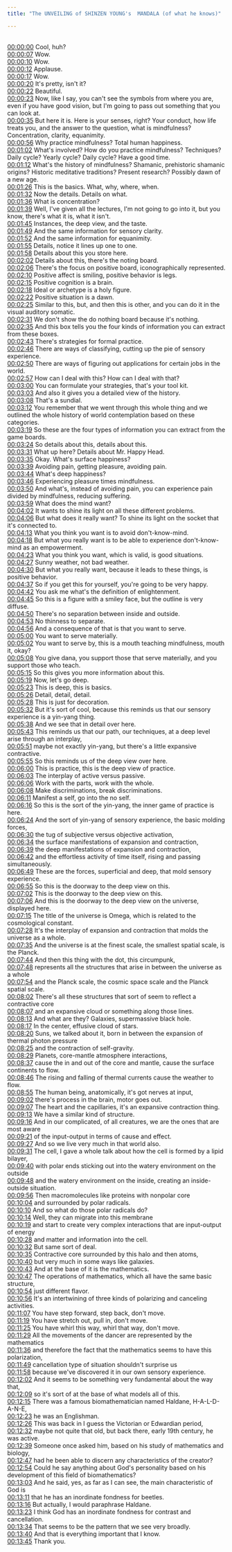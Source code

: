 ```yaml
---
title: "The UNVEILING of SHINZEN YOUNG's  MANDALA (of what he knows)"

---
```

<br>[00:00:00](https://www.youtube.com/watch?v=ciEbP0_I064&t=0)   Cool, huh? 
<br>[00:00:07](https://www.youtube.com/watch?v=ciEbP0_I064&t=7)   Wow. 
<br>[00:00:10](https://www.youtube.com/watch?v=ciEbP0_I064&t=10)   Wow. 
<br>[00:00:12](https://www.youtube.com/watch?v=ciEbP0_I064&t=12)   Applause. 
<br>[00:00:17](https://www.youtube.com/watch?v=ciEbP0_I064&t=17)   Wow. 
<br>[00:00:20](https://www.youtube.com/watch?v=ciEbP0_I064&t=20)   It's pretty, isn't it? 
<br>[00:00:22](https://www.youtube.com/watch?v=ciEbP0_I064&t=22)   Beautiful. 
<br>[00:00:23](https://www.youtube.com/watch?v=ciEbP0_I064&t=23)   Now, like I say, you can't see the symbols from where you are, even if you have good vision, but I'm going to pass out something that you can look at. 
<br>[00:00:35](https://www.youtube.com/watch?v=ciEbP0_I064&t=35)   But here it is. Here is your senses, right? Your conduct, how life treats you, and the answer to the question, what is mindfulness? Concentration, clarity, equanimity. 
<br>[00:00:56](https://www.youtube.com/watch?v=ciEbP0_I064&t=56)   Why practice mindfulness? Total human happiness. 
<br>[00:01:02](https://www.youtube.com/watch?v=ciEbP0_I064&t=62)   What's involved? How do you practice mindfulness? Techniques? Daily cycle? Yearly cycle? Daily cycle? Have a good time. 
<br>[00:01:12](https://www.youtube.com/watch?v=ciEbP0_I064&t=72)   What's the history of mindfulness? Shamanic, prehistoric shamanic origins? Historic meditative traditions? Present research? Possibly dawn of a new age. 
<br>[00:01:26](https://www.youtube.com/watch?v=ciEbP0_I064&t=86)   This is the basics. What, why, where, when. 
<br>[00:01:32](https://www.youtube.com/watch?v=ciEbP0_I064&t=92)   Now the details. Details on what. 
<br>[00:01:36](https://www.youtube.com/watch?v=ciEbP0_I064&t=96)   What is concentration? 
<br>[00:01:39](https://www.youtube.com/watch?v=ciEbP0_I064&t=99)   Well, I've given all the lectures, I'm not going to go into it, but you know, there's what it is, what it isn't. 
<br>[00:01:45](https://www.youtube.com/watch?v=ciEbP0_I064&t=105)   Instances, the deep view, and the taste. 
<br>[00:01:49](https://www.youtube.com/watch?v=ciEbP0_I064&t=109)   And the same information for sensory clarity. 
<br>[00:01:52](https://www.youtube.com/watch?v=ciEbP0_I064&t=112)   And the same information for equanimity. 
<br>[00:01:55](https://www.youtube.com/watch?v=ciEbP0_I064&t=115)   Details, notice it lines up one to one. 
<br>[00:01:58](https://www.youtube.com/watch?v=ciEbP0_I064&t=118)   Details about this you store here. 
<br>[00:02:02](https://www.youtube.com/watch?v=ciEbP0_I064&t=122)   Details about this, there's the noting board. 
<br>[00:02:06](https://www.youtube.com/watch?v=ciEbP0_I064&t=126)   There's the focus on positive board, iconographically represented. 
<br>[00:02:10](https://www.youtube.com/watch?v=ciEbP0_I064&t=130)   Positive affect is smiling, positive behavior is legs. 
<br>[00:02:15](https://www.youtube.com/watch?v=ciEbP0_I064&t=135)   Positive cognition is a brain. 
<br>[00:02:18](https://www.youtube.com/watch?v=ciEbP0_I064&t=138)   Ideal or archetype is a holy figure. 
<br>[00:02:22](https://www.youtube.com/watch?v=ciEbP0_I064&t=142)   Positive situation is a dawn. 
<br>[00:02:25](https://www.youtube.com/watch?v=ciEbP0_I064&t=145)   Similar to this, but, and then this is other, and you can do it in the visual auditory somatic. 
<br>[00:02:31](https://www.youtube.com/watch?v=ciEbP0_I064&t=151)   We don't show the do nothing board because it's nothing. 
<br>[00:02:35](https://www.youtube.com/watch?v=ciEbP0_I064&t=155)   And this box tells you the four kinds of information you can extract from these boxes. 
<br>[00:02:43](https://www.youtube.com/watch?v=ciEbP0_I064&t=163)   There's strategies for formal practice. 
<br>[00:02:46](https://www.youtube.com/watch?v=ciEbP0_I064&t=166)   There are ways of classifying, cutting up the pie of sensory experience. 
<br>[00:02:50](https://www.youtube.com/watch?v=ciEbP0_I064&t=170)   There are ways of figuring out applications for certain jobs in the world. 
<br>[00:02:57](https://www.youtube.com/watch?v=ciEbP0_I064&t=177)   How can I deal with this? How can I deal with that? 
<br>[00:03:00](https://www.youtube.com/watch?v=ciEbP0_I064&t=180)   You can formulate your strategies, that's your tool kit. 
<br>[00:03:03](https://www.youtube.com/watch?v=ciEbP0_I064&t=183)   And also it gives you a detailed view of the history. 
<br>[00:03:08](https://www.youtube.com/watch?v=ciEbP0_I064&t=188)   That's a sundial. 
<br>[00:03:12](https://www.youtube.com/watch?v=ciEbP0_I064&t=192)   You remember that we went through this whole thing and we outlined the whole history of world contemplation based on these categories. 
<br>[00:03:19](https://www.youtube.com/watch?v=ciEbP0_I064&t=199)   So these are the four types of information you can extract from the game boards. 
<br>[00:03:24](https://www.youtube.com/watch?v=ciEbP0_I064&t=204)   So details about this, details about this. 
<br>[00:03:31](https://www.youtube.com/watch?v=ciEbP0_I064&t=211)   What up here? Details about Mr. Happy Head. 
<br>[00:03:35](https://www.youtube.com/watch?v=ciEbP0_I064&t=215)   Okay. What's surface happiness? 
<br>[00:03:39](https://www.youtube.com/watch?v=ciEbP0_I064&t=219)   Avoiding pain, getting pleasure, avoiding pain. 
<br>[00:03:44](https://www.youtube.com/watch?v=ciEbP0_I064&t=224)   What's deep happiness? 
<br>[00:03:46](https://www.youtube.com/watch?v=ciEbP0_I064&t=226)   Experiencing pleasure times mindfulness. 
<br>[00:03:50](https://www.youtube.com/watch?v=ciEbP0_I064&t=230)   And what's, instead of avoiding pain, you can experience pain divided by mindfulness, reducing suffering. 
<br>[00:03:59](https://www.youtube.com/watch?v=ciEbP0_I064&t=239)   What does the mind want? 
<br>[00:04:02](https://www.youtube.com/watch?v=ciEbP0_I064&t=242)   It wants to shine its light on all these different problems. 
<br>[00:04:06](https://www.youtube.com/watch?v=ciEbP0_I064&t=246)   But what does it really want? To shine its light on the socket that it's connected to. 
<br>[00:04:13](https://www.youtube.com/watch?v=ciEbP0_I064&t=253)   What you think you want is to avoid don't-know-mind. 
<br>[00:04:18](https://www.youtube.com/watch?v=ciEbP0_I064&t=258)   But what you really want is to be able to experience don't-know-mind as an empowerment. 
<br>[00:04:23](https://www.youtube.com/watch?v=ciEbP0_I064&t=263)   What you think you want, which is valid, is good situations. 
<br>[00:04:27](https://www.youtube.com/watch?v=ciEbP0_I064&t=267)   Sunny weather, not bad weather. 
<br>[00:04:30](https://www.youtube.com/watch?v=ciEbP0_I064&t=270)   But what you really want, because it leads to these things, is positive behavior. 
<br>[00:04:37](https://www.youtube.com/watch?v=ciEbP0_I064&t=277)   So if you get this for yourself, you're going to be very happy. 
<br>[00:04:42](https://www.youtube.com/watch?v=ciEbP0_I064&t=282)   You ask me what's the definition of enlightenment. 
<br>[00:04:45](https://www.youtube.com/watch?v=ciEbP0_I064&t=285)   So this is a figure with a smiley face, but the outline is very diffuse. 
<br>[00:04:50](https://www.youtube.com/watch?v=ciEbP0_I064&t=290)   There's no separation between inside and outside. 
<br>[00:04:53](https://www.youtube.com/watch?v=ciEbP0_I064&t=293)   No thinness to separate. 
<br>[00:04:56](https://www.youtube.com/watch?v=ciEbP0_I064&t=296)   And a consequence of that is that you want to serve. 
<br>[00:05:00](https://www.youtube.com/watch?v=ciEbP0_I064&t=300)   You want to serve materially. 
<br>[00:05:02](https://www.youtube.com/watch?v=ciEbP0_I064&t=302)   You want to serve by, this is a mouth teaching mindfulness, mouth it, okay? 
<br>[00:05:08](https://www.youtube.com/watch?v=ciEbP0_I064&t=308)   You give dana, you support those that serve materially, and you support those who teach. 
<br>[00:05:15](https://www.youtube.com/watch?v=ciEbP0_I064&t=315)   So this gives you more information about this. 
<br>[00:05:19](https://www.youtube.com/watch?v=ciEbP0_I064&t=319)   Now, let's go deep. 
<br>[00:05:23](https://www.youtube.com/watch?v=ciEbP0_I064&t=323)   This is deep, this is basics. 
<br>[00:05:26](https://www.youtube.com/watch?v=ciEbP0_I064&t=326)   Detail, detail, detail. 
<br>[00:05:28](https://www.youtube.com/watch?v=ciEbP0_I064&t=328)   This is just for decoration. 
<br>[00:05:32](https://www.youtube.com/watch?v=ciEbP0_I064&t=332)   But it's sort of cool, because this reminds us that our sensory experience is a yin-yang thing. 
<br>[00:05:38](https://www.youtube.com/watch?v=ciEbP0_I064&t=338)   And we see that in detail over here. 
<br>[00:05:43](https://www.youtube.com/watch?v=ciEbP0_I064&t=343)   This reminds us that our path, our techniques, at a deep level arise through an interplay, 
<br>[00:05:51](https://www.youtube.com/watch?v=ciEbP0_I064&t=351)   maybe not exactly yin-yang, but there's a little expansive contractive. 
<br>[00:05:55](https://www.youtube.com/watch?v=ciEbP0_I064&t=355)   So this reminds us of the deep view over here. 
<br>[00:06:00](https://www.youtube.com/watch?v=ciEbP0_I064&t=360)   This is practice, this is the deep view of practice. 
<br>[00:06:03](https://www.youtube.com/watch?v=ciEbP0_I064&t=363)   The interplay of active versus passive. 
<br>[00:06:06](https://www.youtube.com/watch?v=ciEbP0_I064&t=366)   Work with the parts, work with the whole. 
<br>[00:06:08](https://www.youtube.com/watch?v=ciEbP0_I064&t=368)   Make discriminations, break discriminations. 
<br>[00:06:11](https://www.youtube.com/watch?v=ciEbP0_I064&t=371)   Manifest a self, go into the no self. 
<br>[00:06:16](https://www.youtube.com/watch?v=ciEbP0_I064&t=376)   So this is the sort of the yin-yang, the inner game of practice is here. 
<br>[00:06:24](https://www.youtube.com/watch?v=ciEbP0_I064&t=384)   And the sort of yin-yang of sensory experience, the basic molding forces, 
<br>[00:06:30](https://www.youtube.com/watch?v=ciEbP0_I064&t=390)   the tug of subjective versus objective activation, 
<br>[00:06:34](https://www.youtube.com/watch?v=ciEbP0_I064&t=394)   the surface manifestations of expansion and contraction, 
<br>[00:06:39](https://www.youtube.com/watch?v=ciEbP0_I064&t=399)   the deep manifestations of expansion and contraction, 
<br>[00:06:42](https://www.youtube.com/watch?v=ciEbP0_I064&t=402)   and the effortless activity of time itself, rising and passing simultaneously. 
<br>[00:06:49](https://www.youtube.com/watch?v=ciEbP0_I064&t=409)   These are the forces, superficial and deep, that mold sensory experience. 
<br>[00:06:55](https://www.youtube.com/watch?v=ciEbP0_I064&t=415)   So this is the doorway to the deep view on this. 
<br>[00:07:02](https://www.youtube.com/watch?v=ciEbP0_I064&t=422)   This is the doorway to the deep view on this. 
<br>[00:07:06](https://www.youtube.com/watch?v=ciEbP0_I064&t=426)   And this is the doorway to the deep view on the universe, displayed here. 
<br>[00:07:15](https://www.youtube.com/watch?v=ciEbP0_I064&t=435)   The title of the universe is Omega, which is related to the cosmological constant. 
<br>[00:07:28](https://www.youtube.com/watch?v=ciEbP0_I064&t=448)   It's the interplay of expansion and contraction that molds the universe as a whole. 
<br>[00:07:35](https://www.youtube.com/watch?v=ciEbP0_I064&t=455)   And the universe is at the finest scale, the smallest spatial scale, is the Planck. 
<br>[00:07:44](https://www.youtube.com/watch?v=ciEbP0_I064&t=464)   And then this thing with the dot, this circumpunk, 
<br>[00:07:48](https://www.youtube.com/watch?v=ciEbP0_I064&t=468)   represents all the structures that arise in between the universe as a whole 
<br>[00:07:54](https://www.youtube.com/watch?v=ciEbP0_I064&t=474)   and the Planck scale, the cosmic space scale and the Planck spatial scale. 
<br>[00:08:02](https://www.youtube.com/watch?v=ciEbP0_I064&t=482)   There's all these structures that sort of seem to reflect a contractive core 
<br>[00:08:07](https://www.youtube.com/watch?v=ciEbP0_I064&t=487)   and an expansive cloud or something along those lines. 
<br>[00:08:13](https://www.youtube.com/watch?v=ciEbP0_I064&t=493)   And what are they? Galaxies, supermassive black hole. 
<br>[00:08:17](https://www.youtube.com/watch?v=ciEbP0_I064&t=497)   In the center, effusive cloud of stars. 
<br>[00:08:20](https://www.youtube.com/watch?v=ciEbP0_I064&t=500)   Suns, we talked about it, born in between the expansion of thermal photon pressure 
<br>[00:08:25](https://www.youtube.com/watch?v=ciEbP0_I064&t=505)   and the contraction of self-gravity. 
<br>[00:08:29](https://www.youtube.com/watch?v=ciEbP0_I064&t=509)   Planets, core-mantle atmosphere interactions, 
<br>[00:08:37](https://www.youtube.com/watch?v=ciEbP0_I064&t=517)   cause the in and out of the core and mantle, cause the surface continents to flow. 
<br>[00:08:46](https://www.youtube.com/watch?v=ciEbP0_I064&t=526)   The rising and falling of thermal currents cause the weather to flow. 
<br>[00:08:55](https://www.youtube.com/watch?v=ciEbP0_I064&t=535)   The human being, anatomically, it's got nerves at input, 
<br>[00:09:02](https://www.youtube.com/watch?v=ciEbP0_I064&t=542)   there's process in the brain, motor goes out. 
<br>[00:09:07](https://www.youtube.com/watch?v=ciEbP0_I064&t=547)   The heart and the capillaries, it's an expansive contraction thing. 
<br>[00:09:13](https://www.youtube.com/watch?v=ciEbP0_I064&t=553)   We have a similar kind of structure. 
<br>[00:09:16](https://www.youtube.com/watch?v=ciEbP0_I064&t=556)   And in our complicated, of all creatures, we are the ones that are most aware 
<br>[00:09:21](https://www.youtube.com/watch?v=ciEbP0_I064&t=561)   of the input-output in terms of cause and effect. 
<br>[00:09:27](https://www.youtube.com/watch?v=ciEbP0_I064&t=567)   And so we live very much in that world also. 
<br>[00:09:31](https://www.youtube.com/watch?v=ciEbP0_I064&t=571)   The cell, I gave a whole talk about how the cell is formed by a lipid bilayer, 
<br>[00:09:40](https://www.youtube.com/watch?v=ciEbP0_I064&t=580)   with polar ends sticking out into the watery environment on the outside 
<br>[00:09:48](https://www.youtube.com/watch?v=ciEbP0_I064&t=588)   and the watery environment on the inside, creating an inside-outside situation. 
<br>[00:09:56](https://www.youtube.com/watch?v=ciEbP0_I064&t=596)   Then macromolecules like proteins with nonpolar core 
<br>[00:10:04](https://www.youtube.com/watch?v=ciEbP0_I064&t=604)   and surrounded by polar radicals. 
<br>[00:10:10](https://www.youtube.com/watch?v=ciEbP0_I064&t=610)   And so what do those polar radicals do? 
<br>[00:10:14](https://www.youtube.com/watch?v=ciEbP0_I064&t=614)   Well, they can migrate into this membrane 
<br>[00:10:19](https://www.youtube.com/watch?v=ciEbP0_I064&t=619)   and start to create very complex interactions that are input-output of energy 
<br>[00:10:28](https://www.youtube.com/watch?v=ciEbP0_I064&t=628)   and matter and information into the cell. 
<br>[00:10:32](https://www.youtube.com/watch?v=ciEbP0_I064&t=632)   But same sort of deal. 
<br>[00:10:35](https://www.youtube.com/watch?v=ciEbP0_I064&t=635)   Contractive core surrounded by this halo and then atoms, 
<br>[00:10:40](https://www.youtube.com/watch?v=ciEbP0_I064&t=640)   but very much in some ways like galaxies. 
<br>[00:10:43](https://www.youtube.com/watch?v=ciEbP0_I064&t=643)   And at the base of it is the mathematics. 
<br>[00:10:47](https://www.youtube.com/watch?v=ciEbP0_I064&t=647)   The operations of mathematics, which all have the same basic structure, 
<br>[00:10:54](https://www.youtube.com/watch?v=ciEbP0_I064&t=654)   just different flavor. 
<br>[00:10:56](https://www.youtube.com/watch?v=ciEbP0_I064&t=656)   It's an intertwining of three kinds of polarizing and canceling activities. 
<br>[00:11:07](https://www.youtube.com/watch?v=ciEbP0_I064&t=667)   You have step forward, step back, don't move. 
<br>[00:11:19](https://www.youtube.com/watch?v=ciEbP0_I064&t=679)   You have stretch out, pull in, don't move. 
<br>[00:11:25](https://www.youtube.com/watch?v=ciEbP0_I064&t=685)   You have whirl this way, whirl that way, don't move. 
<br>[00:11:29](https://www.youtube.com/watch?v=ciEbP0_I064&t=689)   All the movements of the dancer are represented by the mathematics 
<br>[00:11:36](https://www.youtube.com/watch?v=ciEbP0_I064&t=696)   and therefore the fact that the mathematics seems to have this polarization, 
<br>[00:11:49](https://www.youtube.com/watch?v=ciEbP0_I064&t=709)   cancellation type of situation shouldn't surprise us 
<br>[00:11:58](https://www.youtube.com/watch?v=ciEbP0_I064&t=718)   because we've discovered it in our own sensory experience. 
<br>[00:12:02](https://www.youtube.com/watch?v=ciEbP0_I064&t=722)   And it seems to be something very fundamental about the way that, 
<br>[00:12:09](https://www.youtube.com/watch?v=ciEbP0_I064&t=729)   so it's sort of at the base of what models all of this. 
<br>[00:12:15](https://www.youtube.com/watch?v=ciEbP0_I064&t=735)   There was a famous biomathematician named Haldane, H-A-L-D-A-N-E, 
<br>[00:12:23](https://www.youtube.com/watch?v=ciEbP0_I064&t=743)   he was an Englishman. 
<br>[00:12:26](https://www.youtube.com/watch?v=ciEbP0_I064&t=746)   This was back in I guess the Victorian or Edwardian period, 
<br>[00:12:32](https://www.youtube.com/watch?v=ciEbP0_I064&t=752)   maybe not quite that old, but back there, early 19th century, he was active. 
<br>[00:12:39](https://www.youtube.com/watch?v=ciEbP0_I064&t=759)   Someone once asked him, based on his study of mathematics and biology, 
<br>[00:12:47](https://www.youtube.com/watch?v=ciEbP0_I064&t=767)   had he been able to discern any characteristics of the creator? 
<br>[00:12:54](https://www.youtube.com/watch?v=ciEbP0_I064&t=774)   Could he say anything about God's personality based on his development of this field of biomathematics? 
<br>[00:13:03](https://www.youtube.com/watch?v=ciEbP0_I064&t=783)   And he said, yes, as far as I can see, the main characteristic of God is 
<br>[00:13:11](https://www.youtube.com/watch?v=ciEbP0_I064&t=791)   that he has an inordinate fondness for beetles. 
<br>[00:13:16](https://www.youtube.com/watch?v=ciEbP0_I064&t=796)   But actually, I would paraphrase Haldane. 
<br>[00:13:23](https://www.youtube.com/watch?v=ciEbP0_I064&t=803)   I think God has an inordinate fondness for contrast and cancellation. 
<br>[00:13:34](https://www.youtube.com/watch?v=ciEbP0_I064&t=814)   That seems to be the pattern that we see very broadly. 
<br>[00:13:40](https://www.youtube.com/watch?v=ciEbP0_I064&t=820)   And that is everything important that I know. 
<br>[00:13:45](https://www.youtube.com/watch?v=ciEbP0_I064&t=825)   Thank you. 
<br>